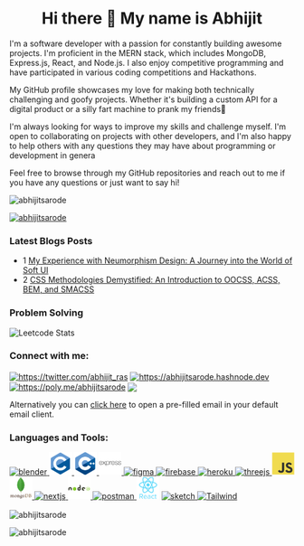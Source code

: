 
<!--
### Hi there 👋

**AbhijitSarode/AbhijitSarode** is a ✨ _special_ ✨ repository because its `README.md` (this file) appears on your GitHub profile.

Here are some ideas to get you started:

- 🔭 I’m currently working on ...
- 🌱 I’m currently learning ...
- 👯 I’m looking to collaborate on ...
- 🤔 I’m looking for help with ...
- 💬 Ask me about ...
- 📫 How to reach me: ...
- 😄 Pronouns: ...
- ⚡ Fun fact: ...
-->


<h1 align="center">Hi there 👋   My name is Abhijit</h1>
<!-- <h3 align="center">Building tech, having fun!</h3> -->

I'm a software developer with a passion for constantly building awesome projects. I'm proficient in the MERN stack, which includes MongoDB, Express.js, React, and Node.js. I also enjoy competitive programming and have participated in various coding competitions and Hackathons.

My GitHub profile showcases my love for making both technically challenging and goofy projects. Whether it's building a custom API for a digital product or a silly fart machine to prank my friends🤭

I'm always looking for ways to improve my skills and challenge myself. I'm open to collaborating on projects with other developers, and I'm also happy to help others with any questions they may have about programming or development in genera

Feel free to browse through my GitHub repositories and reach out to me if you have any questions or just want to say hi!


<p align="left"> <img src="https://komarev.com/ghpvc/?username=abhijitsarode&label=Profile%20views&color=0e75b6&style=flat" alt="abhijitsarode" /> </p>

<p align="left"> <a href="https://github.com/ryo-ma/github-profile-trophy"><img src="https://github-profile-trophy.vercel.app/?username=abhijitsarode" alt="abhijitsarode" /></a> </p>

<!-- - 🔭 I’m currently working on [building my own site](https://www.abhijitsarode.in) -->

### Latest Blogs Posts
<!-- BLOG-POST-LIST:START -->
 - 1 [My Experience with Neumorphism Design: A Journey into the World of Soft UI](https://abhijitsarode.hashnode.dev/neumorphism-design)
 - 2 [CSS Methodologies Demystified: An Introduction to OOCSS, ACSS, BEM, and SMACSS](https://abhijitsarode.hashnode.dev/css-methodologies-demystified-an-introduction-to-oocss-acss-bem-and-smacss)<!-- BLOG-POST-LIST:END -->

### Problem Solving
![Leetcode Stats](https://leetcard.jacoblin.cool/AbhijitSarode?ext=heatmap)

<h3 align="left">Connect with me:</h3>
<p align="left">
<!--twitter-->
<a href="https://twitter.com/abhijit_ras" target="_blank"><img align="center" src="https://raw.githubusercontent.com/rahuldkjain/github-profile-readme-generator/master/src/images/icons/Social/twitter.svg" alt="https://twitter.com/abhijit_ras" height="30" width="40" /></a>
<!-- hashnode -->
<a href="https://abhijitsarode.hashnode.dev" target="_blank"><img align="center" src="https://asset.brandfetch.io/idF1DzCF5W/idR0kumN0w.svg" alt="https://abhijitsarode.hashnode.dev" height="40" width="120" /></a> 
<!-- leetcode   -->
<!-- <a href="https://www.leetcode.com/abhijitsarode" target="blank"><img align="center" src="https://raw.githubusercontent.com/rahuldkjain/github-profile-readme-generator/master/src/images/icons/Social/leet-code.svg" alt="abhijitsarode" height="30" width="40" /></a> -->
<!-- Polywork  -->
<a href="https://poly.me/abhijitsarode" target="_blank"><img align="center" src="https://asset.brandfetch.io/idNBXwW0oc/idHXMj_eFf.png" alt="https://poly.me/abhijitsarode" height="20" width="120"/></a>
<!-- codewars   -->
<!-- <a href="https://www.codewars.com/users/AbhijitSarode" target="blank"><img align="center" src="https://raw.githubusercontent.com/rahuldkjain/github-profile-readme-generator/master/src/images/icons/Social/codeforces.svg" alt="https://www.codewars.com/users/abhijitsarode" height="30" width="40" /></a>
</p> -->
<!-- Peerlist -->
<a href="https://peerlist.io/abhijitsarode" target="_blank"><img align="center" src="https://peerlist.io/_next/image?url=https%3A%2F%2Fdqy38fnwh4fqs.cloudfront.net%2Fwebsite%2FPeerlist.png&w=256&q=75" height="30" /></a>
<!-- email -->

Alternatively you can [click here](mailto:sarode.abhijit14@gmail.com?subject=Hello%20from%20GitHub&body=Hi%20there%2C%0D%0A%0D%0AI%20came%20across%20your%20GitHub%20profile%20and%20would%20love%20to%20connect%20with%20you%20about%20potential%20collaborations.%20Let%20me%20know%20if%20you%27re%20interested.%0D%0A%0D%0ABest%20Regards%2C%0D%0A%0D%0A[Your%20Name]) to open a pre-filled email in your default email client.



### Languages and Tools:
<p align="left"> 
<!-- Blender  -->
<a href="https://www.blender.org/" target="_blank" rel="noreferrer"> <img src="https://download.blender.org/branding/community/blender_community_badge_white.svg" alt="blender" width="40" height="40"/> </a> 
<!-- C -->
<a href="https://www.cprogramming.com/" target="_blank" rel="noreferrer"> <img src="https://raw.githubusercontent.com/devicons/devicon/master/icons/c/c-original.svg" alt="c" width="40" height="40"/> </a> 
<!-- C++  -->
<a href="https://www.w3schools.com/cpp/" target="_blank" rel="noreferrer"> <img src="https://raw.githubusercontent.com/devicons/devicon/master/icons/cplusplus/cplusplus-original.svg" alt="cplusplus" width="40" height="40"/> </a> 
<!-- Express JS  -->
<a href="https://expressjs.com" target="_blank" rel="noreferrer"> <img src="https://raw.githubusercontent.com/devicons/devicon/master/icons/express/express-original-wordmark.svg" alt="express" width="40" height="40"/> </a> 
<!-- Figma  -->
<a href="https://www.figma.com/" target="_blank" rel="noreferrer"> <img src="https://www.vectorlogo.zone/logos/figma/figma-icon.svg" alt="figma" width="40" height="40"/> </a> 
<!-- Firebase  -->
<a href="https://firebase.google.com/" target="_blank" rel="noreferrer"> <img src="https://www.vectorlogo.zone/logos/firebase/firebase-icon.svg" alt="firebase" width="40" height="40"/> </a> 
<!-- Heroku  -->
<a href="https://heroku.com" target="_blank" rel="noreferrer"> <img src="https://www.vectorlogo.zone/logos/heroku/heroku-icon.svg" alt="heroku" width="40" height="40"/> </a> 
<!-- Three JS -->
<a href="https://threejs.org/" target="_blank" rel="noreferrer"> <img src="https://upload.wikimedia.org/wikipedia/commons/3/3f/Three.js_Icon.svg" alt="threejs" width="40" height="40"/> </a> 
<!-- Javascript  -->
<a href="https://developer.mozilla.org/en-US/docs/Web/JavaScript" target="_blank" rel="noreferrer"> <img src="https://raw.githubusercontent.com/devicons/devicon/master/icons/javascript/javascript-original.svg" alt="javascript" width="40" height="40"/> </a> 
<!-- Mongo DB  -->
<a href="https://www.mongodb.com/" target="_blank" rel="noreferrer"> <img src="https://raw.githubusercontent.com/devicons/devicon/master/icons/mongodb/mongodb-original-wordmark.svg" alt="mongodb" width="40" height="40"/> </a> 
<!-- Next JS  -->
<a href="https://nextjs.org/" target="_blank" rel="noreferrer"> <img src="https://cdn.worldvectorlogo.com/logos/nextjs-2.svg" alt="nextjs" width="40" height="40"/> </a> 
<!-- Node  -->
<a href="https://nodejs.org" target="_blank" rel="noreferrer"> <img src="https://raw.githubusercontent.com/devicons/devicon/master/icons/nodejs/nodejs-original-wordmark.svg" alt="nodejs" width="40" height="40"/> </a> 
<!-- Postman  -->
<a href="https://postman.com" target="_blank" rel="noreferrer"> <img src="https://www.vectorlogo.zone/logos/getpostman/getpostman-icon.svg" alt="postman" width="40" height="40"/> </a> 
<!-- React -->
<a href="https://reactjs.org/" target="_blank" rel="noreferrer"> <img src="https://raw.githubusercontent.com/devicons/devicon/master/icons/react/react-original-wordmark.svg" alt="react" width="40" height="40" alt="React"/></a> 
<!-- Sketch App -->
 <a href="https://www.sketch.com/" target="_blank" rel="noreferrer"> <img src="https://www.vectorlogo.zone/logos/sketchapp/sketchapp-icon.svg" alt="sketch" width="40" height="40"/>
</a>
<!--  Tailwind -->
<a href="https://tailwindcss.com" target="_blank"><img src="https://bradlc.gallerycdn.vsassets.io/extensions/bradlc/vscode-tailwindcss/0.2.0/1558040563649/Microsoft.VisualStudio.Services.Icons.Default" width="45" height="45" alt="Tailwind"></a>
</p>

<p><img align="center" src="https://github-readme-streak-stats.herokuapp.com/?user=abhijitsarode&" alt="abhijitsarode" /></p>

<p><img align="left" src="https://github-readme-stats.vercel.app/api/top-langs?username=abhijitsarode&show_icons=true&locale=en&layout=compact" alt="abhijitsarode" /></p>

<!-- <p>&nbsp;<img align="center" src="https://github-readme-stats.vercel.app/api?username=abhijitsarode&show_icons=true&locale=en" alt="abhijitsarode" /></p> -->

